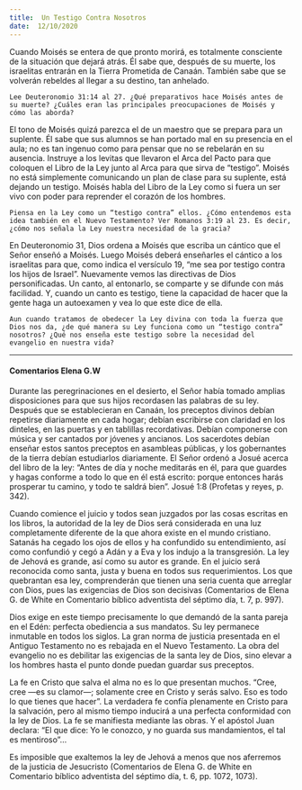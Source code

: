 ```yaml
---
title:  Un Testigo Contra Nosotros
date:  12/10/2020
---
```


Cuando Moisés se entera de que pronto morirá, es totalmente consciente de la situación que dejará atrás. Él sabe que, después de su muerte, los israelitas entrarán en la Tierra Prometida de Canaán. También sabe que se volverán rebeldes al llegar a su destino, tan anhelado.

`Lee Deuteronomio 31:14 al 27. ¿Qué preparativos hace Moisés antes de su muerte? ¿Cuáles eran las principales preocupaciones de Moisés y cómo las aborda?`

El tono de Moisés quizá parezca el de un maestro que se prepara para un suplente. Él sabe que sus alumnos se han portado mal en su presencia en el aula; no es tan ingenuo como para pensar que no se rebelarán en su ausencia. Instruye a los levitas que llevaron el Arca del Pacto para que coloquen el Libro de la Ley junto al Arca para que sirva de “testigo”. Moisés no está simplemente comunicando un plan de clase para su suplente, está dejando un testigo. Moisés habla del Libro de la Ley como si fuera un ser vivo con poder para reprender el corazón de los hombres.

`Piensa en la Ley como un “testigo contra” ellos. ¿Cómo entendemos esta idea también en el Nuevo Testamento? Ver Romanos 3:19 al 23. Es decir, ¿cómo nos señala la Ley nuestra necesidad de la gracia?`

En Deuteronomio 31, Dios ordena a Moisés que escriba un cántico que el Señor enseñó a Moisés. Luego Moisés deberá enseñarles el cántico a los israelitas para que, como indica el versículo 19, “me sea por testigo contra los hijos de Israel”. Nuevamente vemos las directivas de Dios personificadas. Un canto, al entonarlo, se comparte y se difunde con más facilidad. Y, cuando un canto es testigo, tiene la capacidad de hacer que la gente haga un autoexamen y vea lo que este dice de ella.

`Aun cuando tratamos de obedecer la Ley divina con toda la fuerza que Dios nos da, ¿de qué manera su Ley funciona como un “testigo contra” nosotros? ¿Qué nos enseña este testigo sobre la necesidad del evangelio en nuestra vida?`

---

#### Comentarios Elena G.W

Durante las peregrinaciones en el desierto, el Señor había tomado amplias disposiciones para que sus hijos recordasen las palabras de su ley. Después que se establecieran en Canaán, los preceptos divinos debían repetirse diariamente en cada hogar; debían escribirse con claridad en los dinteles, en las puertas y en tablillas recordativas. Debían componerse con música y ser cantados por jóvenes y ancianos. Los sacerdotes debían enseñar estos santos preceptos en asambleas públicas, y los gobernantes de la tierra debían estudiarlos diariamente. El Señor ordenó a Josué acerca del libro de la ley: “Antes de día y noche meditarás en él, para que guardes y hagas conforme a todo lo que en él está escrito: porque entonces harás prosperar tu camino, y todo te saldrá bien”. Josué 1:8 (Profetas y reyes, p. 342).

Cuando comience el juicio y todos sean juzgados por las cosas escritas en los libros, la autoridad de la ley de Dios será considerada en una luz completamente diferente de la que ahora existe en el mundo cristiano. Satanás ha cegado los ojos de ellos y ha confundido su entendimiento, así como confundió y cegó a Adán y a Eva y los indujo a la transgresión. La ley de Jehová es grande, así como su autor es grande. En el juicio será reconocida como santa, justa y buena en todos sus requerimientos. Los que quebrantan esa ley, comprenderán que tienen una seria cuenta que arreglar con Dios, pues las exigencias de Dios son decisivas (Comentarios de Elena G. de White en Comentario bíblico adventista del séptimo día, t. 7, p. 997).

Dios exige en este tiempo precisamente lo que demandó de la santa pareja en el Edén: perfecta obediencia a sus mandatos. Su ley permanece inmutable en todos los siglos. La gran norma de justicia presentada en el Antiguo Testamento no es rebajada en el Nuevo Testamento. La obra del evangelio no es debilitar las exigencias de la santa ley de Dios, sino elevar a los hombres hasta el punto donde puedan guardar sus preceptos.

La fe en Cristo que salva el alma no es lo que presentan muchos. “Cree, cree —es su clamor—; solamente cree en Cristo y serás salvo. Eso es todo lo que tienes que hacer”. La verdadera fe confía plenamente en Cristo para la salvación, pero al mismo tiempo inducirá a una perfecta conformidad con la ley de Dios. La fe se manifiesta mediante las obras. Y el apóstol Juan declara: “El que dice: Yo le conozco, y no guarda sus mandamientos, el tal es mentiroso”…

Es imposible que exaltemos la ley de Jehová a menos que nos aferremos de la justicia de Jesucristo (Comentarios de Elena G. de White en Comentario bíblico adventista del séptimo día, t. 6, pp. 1072, 1073).